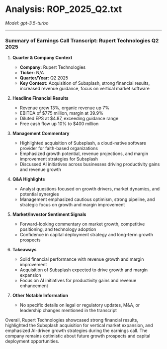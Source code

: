 # Analysis: ROP_2025_Q2.txt

*Model: gpt-3.5-turbo*

---

### Summary of Earnings Call Transcript: Rupert Technologies Q2 2025

1. **Quarter & Company Context**
   - **Company:** Rupert Technologies
   - **Ticker:** N/A
   - **Quarter/Year:** Q2 2025
   - **Key Context:** Acquisition of Subsplash, strong financial results, increased revenue guidance, focus on vertical market software

2. **Headline Financial Results**
   - Revenue grew 13%, organic revenue up 7%
   - EBITDA of $775 million, margin at 39.9%
   - Diluted EPS at $4.87, exceeding guidance range
   - Free cash flow up 10% to $400 million

3. **Management Commentary**
   - Highlighted acquisition of Subsplash, a cloud-native software provider for faith-based organizations
   - Emphasized growth potential, revenue projections, and margin improvement strategies for Subsplash
   - Discussed AI initiatives across businesses driving productivity gains and revenue growth

4. **Q&A Highlights**
   - Analyst questions focused on growth drivers, market dynamics, and potential synergies
   - Management emphasized cautious optimism, strong pipeline, and strategic focus on growth and margin improvement

5. **Market/Investor Sentiment Signals**
   - Forward-looking commentary on market growth, competitive positioning, and technology adoption
   - Confidence in capital deployment strategy and long-term growth prospects

6. **Takeaways**
   - Solid financial performance with revenue growth and margin improvement
   - Acquisition of Subsplash expected to drive growth and margin expansion
   - Focus on AI initiatives for productivity gains and revenue enhancement

7. **Other Notable Information**
   - No specific details on legal or regulatory updates, M&A, or leadership changes mentioned in the transcript

Overall, Rupert Technologies showcased strong financial results, highlighted the Subsplash acquisition for vertical market expansion, and emphasized AI-driven growth strategies during the earnings call. The company remains optimistic about future growth prospects and capital deployment opportunities.